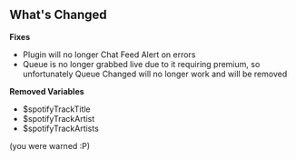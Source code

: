 ## What's Changed

**Fixes**
- Plugin will no longer Chat Feed Alert on errors
- Queue is no longer grabbed live due to it requiring premium, so unfortunately Queue Changed will no longer work and will be removed

**Removed Variables**
- $spotifyTrackTitle
- $spotifyTrackArtist
- $spotifyTrackArtists

(you were warned :P)